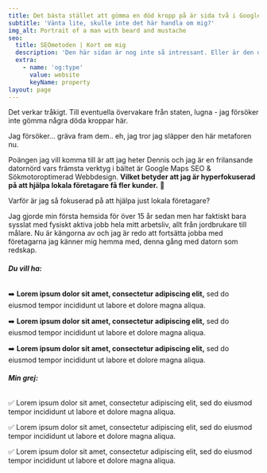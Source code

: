 ```yaml
---
title: Det bästa stället att gömma en död kropp på är sida två i Google.
subtitle: 'Vänta lite, skulle inte det här handla om mig?'
img_alt: Portrait of a man with beard and mustache
seo:
  title: SEOmetoden | Kort om mig
  description: 'Den här sidan är nog inte så intressant. Eller är den det? '
  extra:
    - name: 'og:type'
      value: website
      keyName: property
layout: page
---
```

Det verkar tråkigt. Till eventuella övervakare från staten, lugna - jag försöker inte gömma några döda kroppar här.

Jag försöker... gräva fram dem.. eh, jag tror jag släpper den här metaforen nu.

Poängen jag vill komma till är att jag heter Dennis och jag är en frilansande datornörd vars främsta verktyg i bältet är Google Maps SEO & Sökmotoroptimerad Webbdesign. **Vilket betyder att
jag är hyperfokuserad på att hjälpa lokala företagare få fler kunder.** :rocket:

Varför är jag så fokuserad på att hjälpa just lokala företagare?

Jag gjorde min första hemsida för över 15 år sedan men har faktiskt bara sysslat med fysiskt aktiva jobb hela mitt arbetsliv, allt från jordbrukare till målare. Nu är kängorna av och jag är redo att fortsätta jobba med företagarna jag känner mig hemma med, denna gång med datorn som redskap.

###### **Du vill ha:**

:arrow_right: **Lorem ipsum dolor sit amet, consectetur adipiscing elit,** sed do eiusmod tempor incididunt ut labore et dolore magna aliqua.

:arrow_right: **Lorem ipsum dolor sit amet, consectetur adipiscing elit,** sed do eiusmod tempor incididunt ut labore et dolore magna aliqua.

:arrow_right: **Lorem ipsum dolor sit amet, consectetur adipiscing elit,** sed do eiusmod tempor incididunt ut labore et dolore magna aliqua.

###### **Min grej:**

:white_check_mark: Lorem ipsum dolor sit amet, consectetur adipiscing elit, sed do eiusmod tempor incididunt ut labore et dolore magna aliqua.

:white_check_mark: Lorem ipsum dolor sit amet, consectetur adipiscing elit, sed do eiusmod tempor incididunt ut labore et dolore magna aliqua.

:white_check_mark: Lorem ipsum dolor sit amet, consectetur adipiscing elit, sed do eiusmod tempor incididunt ut labore et dolore magna aliqua.
